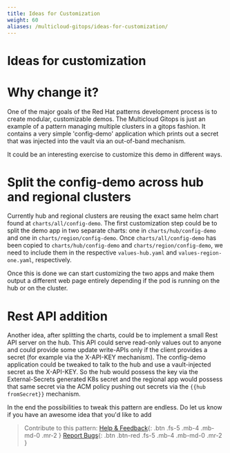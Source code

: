 ```yaml
---
title: Ideas for Customization
weight: 60
aliases: /multicloud-gitops/ideas-for-customization/
---
```


# Ideas for customization

# Why change it?

One of the major goals of the Red Hat patterns development process is to create modular, customizable demos. The Multicloud Gitops is just an example of a pattern managing multiple clusters in a gitops fashion. It contains a very simple 'config-demo' application which prints out a secret that was injected into the vault via an out-of-band mechanism.

It could be an interesting exercise to customize this demo in different ways.

# Split the config-demo across hub and regional clusters

Currently hub and regional clusters are reusing the exact same helm chart found at `charts/all/config-demo`. The first customization step could be to split the demo app in two separate charts: one in `charts/hub/config-demo` and one in `charts/region/config-demo`. Once `charts/all/config-demo` has been copied to `charts/hub/config-demo` and `charts/region/config-demo`, we need to include them in the respective `values-hub.yaml` and `values-region-one.yaml`, respectively.

Once this is done we can start customizing the two apps and make them output a different web page entirely depending if the pod is running on the hub or on the cluster.

# Rest API addition

Another idea, after splitting the charts, could be to implement a small Rest API server on the hub. This API could serve read-only values out to anyone and could provide some update write-APIs only if the client provides a secret (for example via the X-API-KEY mechanism). The config-demo application could be tweaked to talk to the hub and use a vault-injected secret as the X-API-KEY. So the hub would possess the key via the External-Secrets generated K8s secret and the regional app would possess that same secret via the ACM policy pushing out secrets via the `{{hub fromSecret}}` mechanism.

In the end the possibilities to tweak this pattern are endless. Do let us know if you have an awesome idea that you'd like to add

>Contribute to this pattern:
[Help & Feedback](https://groups.google.com/g/validatedpatterns){: .btn .fs-5 .mb-4 .mb-md-0 .mr-2 }
[Report Bugs](https://github.com/hybrid-cloud-patterns/multicloud-gitops/issues){: .btn .btn-red .fs-5 .mb-4 .mb-md-0 .mr-2 }
